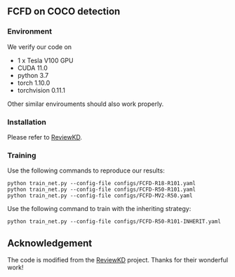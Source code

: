 ## FCFD on COCO detection

### Environment

We verify our code on 
* 1 x Tesla V100 GPU
* CUDA 11.0
* python 3.7
* torch 1.10.0
* torchvision 0.11.1

Other similar envirouments should also work properly.

### Installation
Please refer to [ReviewKD](https://github.com/dvlab-research/ReviewKD/tree/master/Detection#installation).

### Training

Use the following commands to reproduce our results:
```
python train_net.py --config-file configs/FCFD-R18-R101.yaml
python train_net.py --config-file configs/FCFD-R50-R101.yaml
python train_net.py --config-file configs/FCFD-MV2-R50.yaml
```

Use the following command to train with the inheriting strategy:
```
python train_net.py --config-file configs/FCFD-R50-R101-INHERIT.yaml
```


## Acknowledgement
The code is modified from the [ReviewKD](https://github.com/dvlab-research/ReviewKD) project. Thanks for their wonderful work!